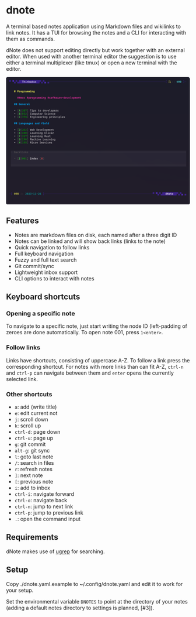 # dnote

A terminal based notes application using Markdown files and wikilinks to link
notes. It has a TUI for browsing the notes and a CLI for interacting with them
as commands.

dNote does not support editing directly but work together with an external
editor. When used with another terminal editor the suggestion is to use either a
terminal multiplexer (like tmux) or open a new terminal with the editor.

![Browse view](./images/screenshot.png)

## Features

- Notes are markdown files on disk, each named after a three digit ID
- Notes can be linked and will show back links (links to the note)
- Quick navigation to follow links
- Full keyboard navigation
- Fuzzy and full text search
- Git commit/sync 
- Lightweight inbox support 
- CLI options to interact with notes

## Keyboard shortcuts

### Opening a specific note
To navigate to a specific note, just start writing the node ID (left-padding of zeroes are done automatically. To open note 001, press `1<enter>`.

### Follow links
Links have shortcuts, consisting of uppercase A-Z. To follow a link press the corresponding shortcut. For notes with more links than can fit A-Z, `ctrl-n` and `ctrl-p` can navigate between them and `enter` opens the currently selected link.

### Other shortcuts

- `a`: add (write title)
- `e`: edit current not
- `j`: scroll down
- `k`: scroll up
- `ctrl-d`: page down
- `ctrl-u`: page up
- `g`: git commit
- `alt-g`: git sync
- `l`: goto last note
- `/`: search in files
- `r`: refresh notes
- `]`: next note
- `[`: previous note
- `i`: add to inbox
- `ctrl-i`: navigate forward
- `ctrl-o`: navigate back
- `ctrl-n`: jump to next link
- `ctrl-p`: jump to previous link
- `.`: open the command input

## Requirements

dNote makes use of [ugrep](https://github.com/Genivia/ugrep) for searching.

## Setup
Copy ./dnote.yaml.example to ~/.config/dnote.yaml and edit it to work for your setup.

Set the environmental variable `DNOTES` to point at the directory of your notes
(adding a default notes directory to settings is planned, [#3]).

